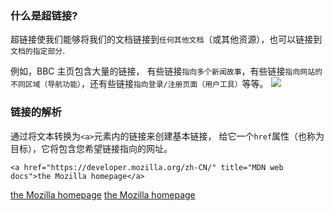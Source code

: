 ### 什么是超链接?
超链接使我们能够将我们的文档链接到`任何其他文档`（或其他资源），也可以链接到`文档的指定部分`.

例如，BBC 主页包含大量的链接， 有些链接`指向多个新闻故事`，有些链接`指向网站的不同区域（导航功能）`，还有些链接`指向登录/注册页面（用户工具）`等等。
![](http://pt2sht59w.bkt.clouddn.com/blog_imgs/bbc_homepage.png)

### 链接的解析
通过将文本转换为`<a>`元素内的链接来创建基本链接， 给它一个`href`属性（也称为目标），它将包含您希望链接指向的网址。
```
<a href="https://developer.mozilla.org/zh-CN/" title="MDN web docs">the Mozilla homepage</a>
```
<a href="https://developer.mozilla.org/zh-CN/" title="MDN web docs">the Mozilla homepage</a>
<a href="https://developer.mozilla.org/zh-CN/" title="MDN web docs">the Mozilla homepage</a>